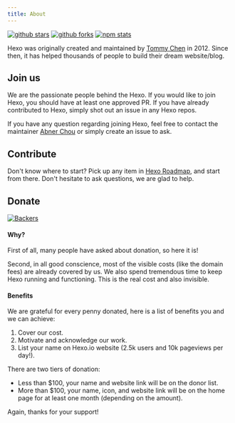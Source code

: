 ```yaml
---
title: About
---
```


[![github stars](https://img.shields.io/github/stars/hexojs/hexo?style=for-the-badge&color=0e83cd&logo=github)](https://github.com/hexojs/hexo) [![github forks](https://img.shields.io/github/forks/hexojs/hexo?style=for-the-badge&color=0e83cd&logo=github)](https://github.com/hexojs/hexo) [![npm stats](https://img.shields.io/npm/dm/hexo?style=for-the-badge&color=0e83cd&label=npm%20downloads&logo=npm)](https://www.npmjs.com/package/hexo)

Hexo was originally created and maintained by [Tommy Chen](https://github.com/tommy351) in 2012. Since then, it has helped thousands of people to build their dream website/blog.

## Join us

We are the passionate people behind the Hexo. If you would like to join Hexo, you should have at least one approved PR. If you have already contributed to Hexo, simply shot out an issue in any Hexo repos.

If you have any question regarding joining Hexo, feel free to contact the maintainer [Abner Chou](https://github.com/NoahDragon) or simply create an issue to ask.

## Contribute

Don't know where to start? Pick up any item in [Hexo Roadmap](https://github.com/hexojs/hexo/issues/2492), and start from there. Don't hesitate to ask questions, we are glad to help.

## Donate

[![Backers](https://opencollective.com/hexo/tiers/backers.svg?avatarHeight=60&width=600)](https://opencollective.com/hexo)

#### Why?

First of all, many people have asked about donation, so here it is!

Second, in all good conscience, most of the visible costs (like the domain fees) are already covered by us. We also spend tremendous time to keep Hexo running and functioning. This is the real cost and also invisible.

#### Benefits

We are grateful for every penny donated, here is a list of benefits you and we can achieve:

1. Cover our cost.
2. Motivate and acknowledge our work.
3. List your name on Hexo.io website (2.5k users and 10k pageviews per day!).

There are two tiers of donation:

- Less than $100, your name and website link will be on the donor list.
- More than $100, your name, icon, and website link will be on the home page for at least one month (depending on the amount).

Again, thanks for your support!
